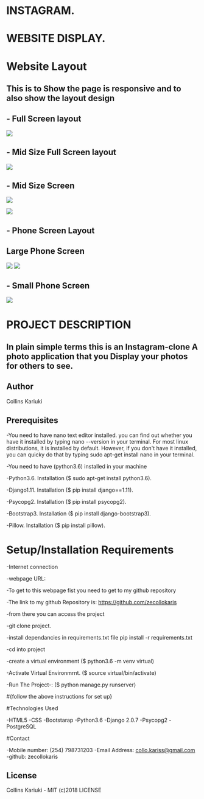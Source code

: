 

#                                                    INSTAGRAM.


#                                                  WEBSITE DISPLAY.
# Website Layout


## This is to Show the page is responsive and to also show the layout design


## - Full Screen layout

![](spec.md/Disp7.png)


## - Mid Size Full Screen layout

![](spec.md/Disp6.png)



## - Mid Size Screen

![](spec.md/Disp5.png)

![](spec.md/Disp2.png)

## - Phone Screen Layout
##     Large Phone Screen

![](spec.md/Disp3.png)
![](spec.md/Disp1.png)

## - Small Phone Screen

![](spec.md/Disp4.png)

#  PROJECT DESCRIPTION

## In plain simple terms this is an Instagram-clone A photo application that you Display your photos for others to see.

## Author
Collins Kariuki

## Prerequisites
-You need to have nano text editor installed. you can find out whether you have it installed by typing nano --version in your terminal. For most linux distributions, it is installed by default. However, if you don't have it installed, you can quicky do that by typing sudo apt-get install nano in your terminal.

-You need to have (python3.6) installed in your machine

-Python3.6. Installation ($ sudo apt-get install python3.6).

-Django1.11. Installation ($ pip install django==1.11).

-Psycopg2. Installation ($ pip install psycopg2).

-Bootstrap3. Installation ($ pip install django-bootstrap3).

-Pillow. Installation ($ pip install pillow).

# Setup/Installation Requirements

-Internet connection

-webpage URL:

-To get to this webpage fist you need to get to my github repository

-The link to my github Repository is: https://github.com/zecollokaris

-from there you can access the project

-git clone project.

-install dependancies in requirements.txt file pip install -r requirements.txt

-cd into project

-create a virtual environment ($ python3.6 -m venv virtual)

-Activate Virtual Environmrnt. ($ source virtual/bin/activate)

-Run The Project-: ($ python manage.py runserver)

#{follow the above instructions for set up}

#Technologies Used

-HTML5
-CSS
-Bootstarap
-Python3.6
-Django 2.0.7
-Psycopg2
-PostgreSQL

#Contact

-Mobile number: (254) 798731203
-Email Address: collo.kariss@gmail.com
-github: zecollokaris

## License
Collins Kariuki - MIT (c)2018 LICENSE